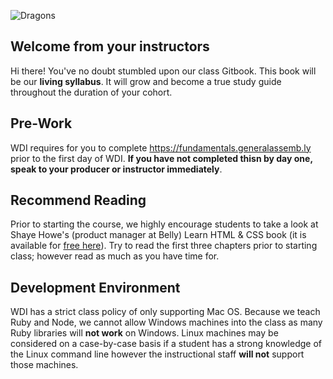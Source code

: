 ![Dragons](http://i.imgur.com/oavA3Zy.png)

## Welcome from your instructors

Hi there! You've no doubt stumbled upon our class Gitbook. This book will be our **living syllabus**. It will grow and become a true study guide throughout the duration of your cohort.

## Pre-Work

WDI requires for you to complete https://fundamentals.generalassemb.ly prior to the first day of WDI. **If you have not completed thisn by day one, speak to your producer or instructor immediately**.

## Recommend Reading

Prior to starting the course, we highly encourage students to take a look at Shaye Howe's (product manager at Belly) Learn HTML & CSS book (it is available for [free here](http://learn.shayhowe.com/)). Try to read the first three chapters prior to starting class; however read as much as you have time for.

## Development Environment

WDI has a strict class policy of only supporting Mac OS. Because we teach Ruby and Node, we cannot allow Windows machines into the class as many Ruby libraries will **not work** on Windows. Linux machines may be considered on a case-by-case basis if a student has a strong knowledge of the Linux command line however the instructional staff **will not** support those machines.
